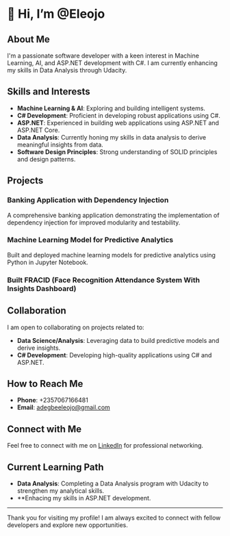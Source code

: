# 👋 Hi, I’m @Eleojo

## About Me

I'm a passionate software developer with a keen interest in Machine Learning, AI, and ASP.NET development with C#. I am currently enhancing my skills in Data Analysis through Udacity.

## Skills and Interests

- **Machine Learning & AI**: Exploring and building intelligent systems.
- **C# Development**: Proficient in developing robust applications using C#.
- **ASP.NET**: Experienced in building web applications using ASP.NET and ASP.NET Core.
- **Data Analysis**: Currently honing my skills in data analysis to derive meaningful insights from data.
- **Software Design Principles**: Strong understanding of SOLID principles and design patterns.

## Projects

### Banking Application with Dependency Injection
A comprehensive banking application demonstrating the implementation of dependency injection for improved modularity and testability.

### Machine Learning Model for Predictive Analytics
Built and deployed machine learning models for predictive analytics using Python in Jupyter Notebook.

### Built FRACID (Face Recognition Attendance System With Insights Dashboard)

## Collaboration

I am open to collaborating on projects related to:
- **Data Science/Analysis**: Leveraging data to build predictive models and derive insights.
- **C# Development**: Developing high-quality applications using C# and ASP.NET.

## How to Reach Me

- **Phone**: +2357067166481
- **Email**: adegbeeleojo@gmail.com

## Connect with Me

Feel free to connect with me on [LinkedIn](https://www.linkedin.com/in/eleojoadegbe) for professional networking.

## Current Learning Path

- **Data Analysis**: Completing a Data Analysis program with Udacity to strengthen my analytical skills.
- **Enhacing my skills in ASP.NET development.

---

Thank you for visiting my profile! I am always excited to connect with fellow developers and explore new opportunities.


<!---
Eleojo/Eleojo is a ✨ special ✨ repository because its `README.md` (this file) appears on your GitHub profile.
You can click the Preview link to take a look at your changes.
--->
